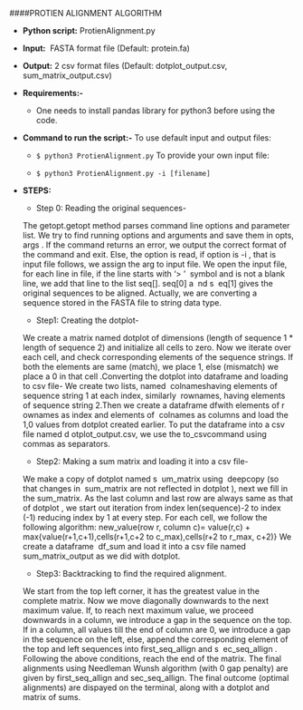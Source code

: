 ####PROTIEN ALIGNMENT ALGORITHM

* **Python script:​** ProtienAlignment.py

* **Input:** ​ FASTA format file (Default: protein.fa)

* **Output:​** 2 csv format files (Default: dotplot_output.csv, sum_matrix_output.csv)

* **Requirements:-**
	- One needs to install pandas​ library for python3 before using the code.

* **Command to run the script:-**
	To use default input and output files:

	- `$ python3 ProtienAlignment.py`
	To provide your own input file:

	- `$ python3 ProtienAlignment.py -i [filename]`

* **STEPS:**

	- Step 0: Reading the original sequences-

	The getopt.getopt​ method parses command line options and parameter list.
	We try to find running options and arguments and save them in ​ opts, args​ . If
	the command returns an error, we output the correct format of the
	command and exit. Else, the option is read, if option is ​ -i​ , that is input file follows, we assign the arg to input file.
	We open the input file, for each line in file, if the line starts with ‘​> ’ ​ symbol and is not a blank line, we add that line to the list ​ seq[]. seq[0] a ​ nd s ​ eq[1]​ gives the original sequences to be aligned. Actually, we are converting a sequence stored in the FASTA file to string data type.

	- Step1: Creating the dotplot-

	We create a matrix named dotplot​ of dimensions (length of sequence 1 * length of sequence 2) and initialize all cells to zero.
	Now we iterate over each cell, and check corresponding elements of the sequence strings. If both the elements are same (match), we place 1, else
	(mismatch) we place a 0 in that cell .Converting the dotplot​ into dataframe and loading to csv file-
	We create two lists, named ​ colnames​ having elements of sequence string 1
	at each index, similarly ​ rownames​ , having elements of sequence string 2.Then we create a dataframe​ ​df​ with elements of r ​ ownames​ as index and
	elements of ​ colnames​ as columns and load the 1,0 values from dotplot
	created earlier.
	To put the dataframe into a csv file named d
	otplot_output.csv​,​ we use the
	to_csv​ command using commas as separators.


	- Step2: Making a sum matrix and loading it into a csv file-

	We make a copy of dotplot named s ​ um_matrix​ using ​ deepcopy​ (so that
	changes in ​ sum_matrix​ are not reflected in dotplot​ ), next we fill in the
	sum_matrix.​ As the last column and last row are always same as that of
	dotplot​ , we start out iteration from index len(sequence)-2 to index (-1)
	reducing index by 1 at every step.
	For each cell, we follow the following algorithm:
	new_value(row r, column c)= value(r,c) + max{value(r+1,c+1),cells(r+1,c+2 to c_max),cells(r+2 to r_max, c+2)}
	We create a dataframe ​ df_sum​ and load it into a csv file named
	sum_matrix_output​ as we did with dotplot.


	- Step3: Backtracking to find the required alignment.

	We start from the top left corner, it has the greatest value in the complete
	matrix. Now we move diagonally downwards to the next maximum value.
	If, to reach next maximum value, we proceed downwards in a column, we
	introduce a gap in the sequence on the top. If in a column, all values till the
	end of column are 0, we introduce a gap in the sequence on the left, else,
	append the corresponding element of the top and left sequences into
	first_seq_allign​ and s ​ ec_seq_allign​ . Following the above conditions, reach the end of the matrix.
	The final alignments using Needleman Wunsh algorithm (with 0 gap
	penalty) are given by first_seq_allign and sec_seq_allign.
	The final outcome (optimal alignments) are dispayed on the terminal, along
	with a dotplot and matrix of sums.